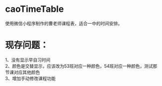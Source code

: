 # caoTimeTable
使用微信小程序制作的曹老师课程表，适合一中的时间安排。
# 现存问题：
1、没有显示早自习时间  
2、颜色是交替显示，应该改为53班对应一种颜色，54班对应一种颜色，测试那节课对应其他颜色  
3、增加手动修改课程功能
